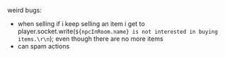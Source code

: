 weird bugs: 

- when selling if i keep selling an item i get to player.socket.write(`${npcInRoom.name} is not interested in buying items.\r\n`); even though there are no more items
- can spam actions